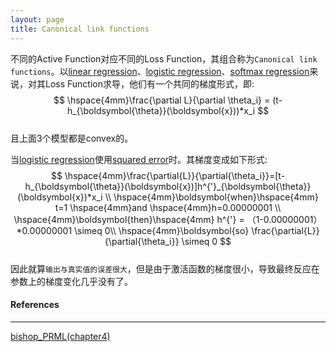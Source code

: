 ```yaml
---
layout: page
title: Canonical link functions
---
```

不同的Active Function对应不同的Loss Function，其组合称为`Canonical link functions`。以[linear regression](linear_regression.html)、[logistic regression](./logistic_regression.html)、[softmax regression](softmax_regression.html)来说，对其Loss Function求导，他们有一个共同的梯度形式，即:    
$$
\hspace{4mm}\frac{\partial L}{\partial \theta_i} = (t-h_{\boldsymbol{\theta}}(\boldsymbol{x}))*x_i
$$    
且上面3个模型都是convex的。    


当[logistic regression](./logistic_regression.html)使用[squared error](../criterion/squared_loss.html)时。其梯度变成如下形式:    
$$
\hspace{4mm}\frac{\partial{L}}{\partial{\theta_i}}=[t-h_{\boldsymbol{\theta}}(\boldsymbol{x})]h^{'}_{\boldsymbol{\theta}}(\boldsymbol{x})*x_i \\
\hspace{4mm}\boldsymbol{when}\hspace{4mm} t=1 \hspace{4mm}and \hspace{4mm}h=0.00000001 \\
\hspace{4mm}\boldsymbol{then}\hspace{4mm} h^{'} = （1-0.00000001）*0.00000001  \simeq 0\\
\hspace{4mm}\boldsymbol{so} \frac{\partial{L}}{\partial{\theta_i}} \simeq 0
$$    
因此就算`输出与真实值的误差很大`，但是由于激活函数的梯度很小，导致最终反应在参数上的梯度变化几乎没有了。
<br />    

#### __References__  
---    
[bishop_PRML(chapter4)](http://research.microsoft.com/en-us/um/people/cmbishop/prml/)
